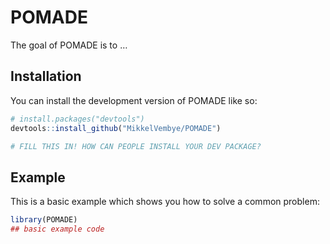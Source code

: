 
<!-- README.md is generated from README.Rmd. Please edit that file -->

# POMADE

<!-- badges: start -->
<!-- badges: end -->

The goal of POMADE is to …

## Installation

You can install the development version of POMADE like so:

``` r
# install.packages("devtools")
devtools::install_github("MikkelVembye/POMADE")
```

``` r
# FILL THIS IN! HOW CAN PEOPLE INSTALL YOUR DEV PACKAGE?
```

## Example

This is a basic example which shows you how to solve a common problem:

``` r
library(POMADE)
## basic example code
```

